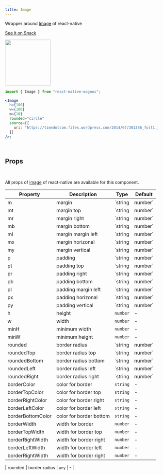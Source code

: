 ```yaml
---
title: Image
---
```


Wrapper around [Image](https://facebook.github.io/react-native/docs/image.html) of react-native

<a href="https://snack.expo.io/@pawankumar2901/magnus---image---example-1" target="_blank">See it on Snack</a>

<img src="/images/docs/image/1.png"  style="height: 150px; width: auto;" />

```jsx
import { Image } from "react-native-magnus";

<Image
  h={100}
  w={100}
  m={10}
  rounded="circle"
  source={{
    uri: "https://timedotcom.files.wordpress.com/2014/07/301386_full1.jpg",
  }}
/>;
```

<br/>

## Props

<br/>

All props of [Image](https://facebook.github.io/react-native/docs/image.html) of react-native are available for this component.

| Property          | Description             | Type              | Default |
| ----------------- | ----------------------- | ----------------- | ------- |
| m                 | margin                  | `string | number` | -       |
| mt                | margin top              | `string | number` | -       |
| mr                | margin right            | `string | number` | -       |
| mb                | margin bottom           | `string | number` | -       |
| ml                | margin margin left      | `string | number` | -       |
| mx                | margin horizonal        | `string | number` | -       |
| my                | margin vertical         | `string | number` | -       |
| p                 | padding                 | `string | number` | -       |
| pt                | padding top             | `string | number` | -       |
| pr                | padding right           | `string | number` | -       |
| pb                | padding bottom          | `string | number` | -       |
| pl                | padding margin left     | `string | number` | -       |
| px                | padding horizonal       | `string | number` | -       |
| py                | padding vertical        | `string | number` |         |
| h                 | height                  | `number`          | -       |
| w                 | width                   | `number`          | -       |
| minH              | minimum width           | `number`          | -       |
| minW              | minimum height          | `number`          | -       |
| rounded           | border radius           | `string | number` | `none`  |
| roundedTop        | border radius top       | `string | number` | `none`  |
| roundedBottom     | border radius bottom    | `string | number` | `none`  |
| roundedLeft       | border radius left      | `string | number` | `none`  |
| roundedRight      | border radius right     | `string | number` | `none`  |
| borderColor       | color for border        | `string`          | -       |
| borderTopColor    | color for border top    | `string`          | -       |
| borderRightColor  | color for border right  | `string`          | -       |
| borderLeftColor   | color for border left   | `string`          | -       |
| borderBottomColor | color for border bottom | `string`          | -       |
| borderWidth       | width for border        | `number`          | -       |
| borderTopWidth    | width for border top    | `number`          | -       |
| borderRightWidth  | width for border right  | `number`          | -       |
| borderLeftWidth   | width for border left   | `number`          | -       |
| borderRightWidth  | width for border right  | `number`          | -       |

| rounded | border radius | `any` | - |
